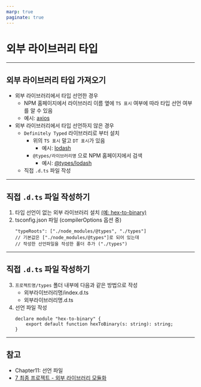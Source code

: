 ```yaml
---
marp: true
paginate: true
---
```


# 외부 라이브러리 타입

---

## 외부 라이브러리 타입 가져오기

- 외부 라이브러리에서 타입 선언한 경우
  - NPM 홈페이지에서 라이브러리 이름 옆에 `TS 표시` 여부에 따라 타입 선언 여부를 알 수 있음
  - 예시: [axios](https://www.npmjs.com/package/axios)
- 외부 라이브러리에서 타입 선언하지 않은 경우
  - `Definitely Typed` 라이브러리로 부터 설치
    - 위의 `TS 표시` 말고 `DT 표시`가 있음
      - 예시: [lodash](https://www.npmjs.com/package/lodash)
    - `@types/라이브러리명` 으로 NPM 홈페이지에서 검색
      - 예시: [@types/lodash](https://www.npmjs.com/package/@types/lodash)
  - 직접 `.d.ts` 파일 작성

---

## 직접 `.d.ts` 파일 작성하기

1. 타입 선언이 없는 외부 라이브러리 설치 [(예: hex-to-binary)](https://www.npmjs.com/package/hex-to-binary)
2. tsconfig.json 파일 (compilerOptions 옵션 중)
    ```
    "typeRoots": ["./node_modules/@types", "./types"]
    // 기본값은 ["./node_modules/@types"]로 되어 있는데
    // 작성한 선언파일을 작성한 폴더 추가 ("./types")
    ```

---

## 직접 `.d.ts` 파일 작성하기

3. `프로젝트명/types` 폴더 내부에 다음과 같은 방법으로 작성
   - 외부라이브러리명/index.d.ts
   - 외부라이브러리명.d.ts
4. 선언 파일 작성
    ```
    declare module "hex-to-binary" {
        export default function hexToBinary(s: string): string;
    }
    ```

---

## 참고

- Chapter11: 선언 파일
- [7 최종 프로젝트 - 외부 라이브러리 모듈화](https://hyungju-lee.github.io/hyungju-lee2021_2.github.io/categories/study/typescript-advanced/typescript-advanced7.html)